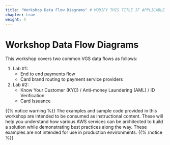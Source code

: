 ```yaml
---
title: "Workshop Data Flow Diagrams" # MODIFY THIS TITLE IF APPLICABLE
chapter: true
weight: 4
---
```


# Workshop Data Flow Diagrams <!-- MODIFY THIS HEADING -->

This workshop covers two common VGS data flows as follows:  

1) Lab #1:  
	* End to end payments flow  
	* Card brand routing to payment service providers  
2) Lab #2:  
	* Know Your Customer (KYC) / Anti-money Laundering (AML) / ID Verification  
	* Card Issuance  


{{% notice warning %}}
The examples and sample code provided in this workshop are intended to be consumed as instructional content. These will help you understand how various AWS services can be architected to build a solution while demonstrating best practices along the way. These examples are not intended for use in production environments.
{{% /notice %}}
